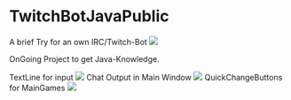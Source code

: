 # TwitchBotJavaPublic
A brief Try for an own IRC/Twitch-Bot
<img src="https://i.imgur.com/YDPox2L.png">

OnGoing Project to get Java-Knowledge.

TextLine for input <img src="https://img.icons8.com/doodle/2x/checkmark.png">
Chat Output in Main Window <img src="https://img.icons8.com/doodle/2x/checkmark.png">
QuickChangeButtons for MainGames <img src="https://img.icons8.com/doodle/2x/checkmark.png">
